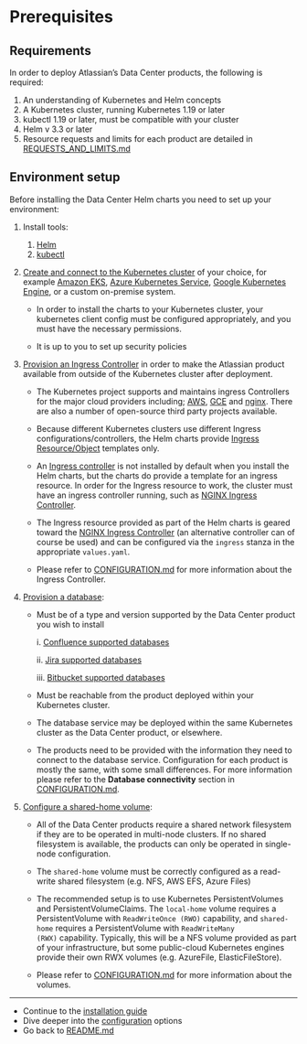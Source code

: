 # Prerequisites 
## Requirements 

In order to deploy Atlassian’s Data Center products, the following is required:
1. An understanding of Kubernetes and Helm concepts
2. A Kubernetes cluster, running Kubernetes 1.19 or later
3. kubectl 1.19 or later, must be compatible with your cluster
4. Helm v 3.3 or later
5. Resource requests and limits for each product are detailed in [REQUESTS_AND_LIMITS.md](/docs/resource_management/REQUESTS_AND_LIMITS.md) 

## Environment setup 

Before installing the Data Center Helm charts you need to set up your environment:

1. Install tools: 
   1. [Helm](https://helm.sh/docs/intro/install/)
   2. [kubectl](https://kubernetes.io/docs/tasks/tools/)
2. [Create and connect to the Kubernetes cluster](examples/cluster/CLOUD_PROVIDERS.md) of your choice, for example [Amazon EKS](https://aws.amazon.com/eks/), [Azure Kubernetes Service](https://azure.microsoft.com/en-au/services/kubernetes-service/), [Google Kubernetes Engine](https://cloud.google.com/kubernetes-engine), or a custom on-premise system.
   * In order to install the charts to your Kubernetes cluster, your kubernetes client config must be configured appropriately, and you must have the necessary permissions.

   * It is up to you to set up security policies

3. [Provision an Ingress Controller](https://kubernetes.io/docs/concepts/services-networking/ingress-controllers/) in order to make the Atlassian product available from outside of the Kubernetes cluster after deployment. 

   * The Kubernetes project supports and maintains ingress Controllers for the major cloud providers including; [AWS](https://github.com/kubernetes-sigs/aws-load-balancer-controller#readme), [GCE](https://github.com/kubernetes/ingress-gce/blob/master/README.md#readme) and [nginx](https://github.com/kubernetes/ingress-nginx/blob/master/README.md#readme). There are also a number of open-source third party projects available.

   * Because different Kubernetes clusters use different Ingress configurations/controllers, the Helm charts provide [Ingress Resource/Object](https://kubernetes.io/docs/concepts/services-networking/ingress/) templates only.

   * An [Ingress controller](https://kubernetes.io/docs/concepts/services-networking/ingress/) is not installed by default when you install the Helm charts, but the charts do provide a template for an ingress resource. In order for the Ingress resource to work, the cluster must have an ingress controller running, such as [NGINX Ingress Controller](https://kubernetes.github.io/ingress-nginx/deploy/). 

   * The Ingress resource provided as part of the Helm charts is geared toward the [NGINX Ingress Controller](https://kubernetes.github.io/ingress-nginx/) (an alternative controller can of course be used) and can be configured via the `ingress` stanza in the appropriate `values.yaml`. 

   * Please refer to [CONFIGURATION.md](CONFIGURATION.md) for more information about the Ingress Controller.

4. [Provision a database](examples/database/CLOUD_PROVIDERS.md):

   * Must be of a type and version supported by the Data Center product you wish to install

      i. [Confluence supported databases](https://confluence.atlassian.com/doc/supported-platforms-207488198.html#SupportedPlatforms-Databases)
      
      ii. [Jira supported databases](https://confluence.atlassian.com/adminjiraserver/supported-platforms-938846830.html#Supportedplatforms-Databases)
      
      iii. [Bitbucket supported databases](https://confluence.atlassian.com/bitbucketserver/supported-platforms-776640981.html#Supportedplatforms-databasesDatabases)

   * Must be reachable from the product deployed within your Kubernetes cluster. 

   * The database service may be deployed within the same Kubernetes cluster as the Data Center product, or elsewhere.

   * The products need to be provided with the information they need to connect to the database service. Configuration for each product is mostly the same, with some small differences. For more information please refer to the **Database connectivity** section in [CONFIGURATION.md](CONFIGURATION.md).

5. [Configure a shared-home volume](examples/storage):

   * All of the Data Center products require a shared network filesystem if they are to be operated in multi-node clusters. If no shared filesystem is available, the products can only be operated in single-node configuration.

   * The `shared-home` volume must be correctly configured as a read-write shared filesystem (e.g. NFS, AWS EFS, Azure Files)

   * The recommended setup is to use Kubernetes PersistentVolumes and PersistentVolumeClaims. The `local-home` volume requires a PersistentVolume with `ReadWriteOnce (RWO)` capability, and `shared-home` requires a PersistentVolume with `ReadWriteMany (RWX)` capability. Typically, this will be a NFS volume provided as part of your infrastructure, but some public-cloud Kubernetes engines provide their own RWX volumes (e.g. AzureFile, ElasticFileStore). 

   * Please refer to [CONFIGURATION.md](CONFIGURATION.md) for more information about the volumes.

***
* Continue to the [installation guide](INSTALLATION.md)
* Dive deeper into the [configuration](CONFIGURATION.md) options
* Go back to [README.md](../README.md)
